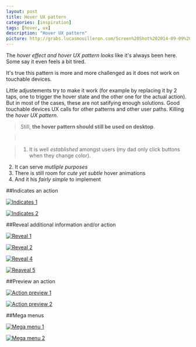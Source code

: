 ```yaml
---
layout: post
title: Hover UX pattern 
categories: [inspiration]
tags: [hover, ux]
description: "Hover UX pattern"
picture: http://grabs.lucasmouilleron.com/Screen%20Shot%202014-09-09%20at%2012.11.57.png
---
```


The *hover effect and hover UX pattern looks* like it's always been here. Some say it even feels a bit tired.

It's true this pattern is more and more challenged as it does not work on touchable devices.

Little adjustements try to make it work (for example by replacing it by 2 taps, one to trigger the hover state and the other one for the actual action). But in most of the cases, these are not satifying enough solutions.
Good touchable devices UX calls for other patterns and other user paths. Killing the *hover UX pattern*.

> Still, **the hover pattern should still be used on desktop**.

> &nbsp;

> 1. It is well *established* amongst users (my dad only click buttons when they change color). 
2. It can serve *mutliple purposes*
3. There is still room for *cute yet subtle* hover animations
4. And it his *fairly simple* to implement


##Indicates an action

[![Indicates 1](http://grabs.lucasmouilleron.com/Screen%20Shot%202014-08-28%20at%2016.21.28.png)](http://tympanus.net/Development/IconHoverEffects)

[![Indicates 2](http://grabs.lucasmouilleron.com/Screen%20Shot%202014-08-28%20at%2017.30.33.png)](http://tympanus.net/Development/CreativeLinkEffects)

##Reveal additional information and/or action

[![Reveal 1](http://grabs.lucasmouilleron.com/Screen%20Shot%202014-08-28%20at%2016.17.57.png)](http://tympanus.net/Development/HoverEffectIdeas)

[![Reveal 2](http://grabs.lucasmouilleron.com/Screen%20Shot%202014-08-28%20at%2016.20.28.png)](http://tympanus.net/Tutorials/CaptionHoverEffects)

[![Reveal 4](http://grabs.lucasmouilleron.com/Screen%20Shot%202014-08-28%20at%2017.28.43.png)](http://feedly.com)

[![Reaveal 5](http://grabs.lucasmouilleron.com/Screen%20Shot%202014-08-28%20at%2016.22.46.png)](http://tympanus.net/Tutorials/ShapeHoverEffectSVG)

##Preview an action

[![Action preview 1](http://grabs.lucasmouilleron.com/Screen%20Shot%202014-08-28%20at%2016.29.41.png)](http://tympanus.net/Development/ArrowNavigationStyles)

[![Action preview 2](http://grabs.lucasmouilleron.com/Screen%20Shot%202014-08-28%20at%2017.12.24.png)](<http://www.wikiwand.com/en/Gymnasium_(ancient_Greece)>)

##Mega menus

[![Mega menu 1](http://grabs.lucasmouilleron.com/Screen%20Shot%202014-08-28%20at%2018.00.05.png)](http://www.nike.com/fr)

[![Mega menu 2](http://grabs.lucasmouilleron.com/Screen%20Shot%202014-08-28%20at%2017.55.06.png)](http://www.bonlook.com)
